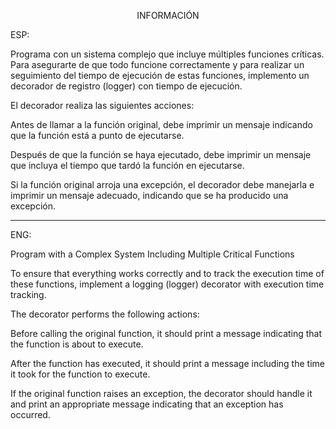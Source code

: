 <p align="center">INFORMACIÓN</p>

ESP:

Programa con un sistema complejo que incluye múltiples funciones críticas. Para asegurarte de que todo funcione correctamente y para realizar un seguimiento del tiempo de ejecución de estas funciones, implemento un decorador de registro (logger) con tiempo de ejecución.

El decorador realiza las siguientes acciones:

Antes de llamar a la función original, debe imprimir un mensaje indicando que la función está a punto de ejecutarse.

Después de que la función se haya ejecutado, debe imprimir un mensaje que incluya el tiempo que tardó la función en ejecutarse.

Si la función original arroja una excepción, el decorador debe manejarla e imprimir un mensaje adecuado, indicando que se ha producido una excepción.



---

ENG:

Program with a Complex System Including Multiple Critical Functions

To ensure that everything works correctly and to track the execution time of these functions, implement a logging (logger) decorator with execution time tracking.

The decorator performs the following actions:

Before calling the original function, it should print a message indicating that the function is about to execute.

After the function has executed, it should print a message including the time it took for the function to execute.

If the original function raises an exception, the decorator should handle it and print an appropriate message indicating that an exception has occurred.

